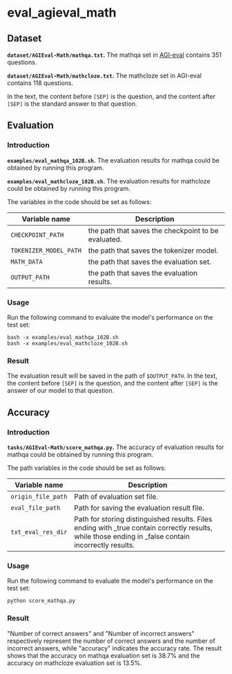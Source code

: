 # eval_agieval_math

## Dataset
**`dataset/AGIEval-Math/mathqa.txt`.** The mathqa set in [AGI-eval](https://github.com/ruixiangcui/AGIEval) contains 351 questions.

**`dataset/AGIEval-Math/mathcloze.txt`.** The mathcloze set in AGI-eval contains 118 questions.

In the text, the content before `[SEP]` is the question, and the content after `[SEP]` is the standard answer to that question.

## Evaluation

### Introduction
**`examples/eval_mathqa_102B.sh`.** The evaluation results for mathqa could be obtained by running this program. 

**`examples/eval_mathcloze_102B.sh`.** The evaluation results for mathcloze could be obtained by running this program. 

The variables in the code should be set as follows: 

| Variable name               | Description          |
| ------------------- | --------------------------------------------- |
| `CHECKPOINT_PATH`    | the path that saves the checkpoint to be evaluated.                  |
| `TOKENIZER_MODEL_PATH`    | the path that saves the tokenizer model.                  |
| `MATH_DATA`    | the path that saves the evaluation set.                  |
| `OUTPUT_PATH`    | the path that saves the evaluation results.                  |

### Usage

Run the following command to evaluate the model's performance on the test set:
```
bash -x examples/eval_mathqa_102B.sh
bash -x examples/eval_mathcloze_102B.sh
```
### Result
The evaluation result will be saved in the path of `$OUTPUT_PATH`. In the text, the content before `[SEP]` is the question, and the content after `[SEP]` is the answer of our model to that question.

## Accuracy
### Introduction
**`tasks/AGIEval-Math/score_mathqa.py`.** The accuracy of evaluation results for mathqa could be obtained by running this program.

The path variables in the code should be set as follows: 

| Variable name               | Description          |
| ------------------- | --------------------------------------------- |
| `origin_file_path`  | Path of evaluation set file.             |
| `eval_file_path`    | Path for saving the evaluation result file.        |
| `txt_eval_res_dir`  | Path for storing distinguished results. Files ending with _true contain correctly results, while those ending in _false contain incorrectly results. |

### Usage
Run the following command to evaluate the model's performance on the test set: 
```
python score_mathqa.py
```
### Result
"Number of correct answers" and "Number of incorrect answers" respectively represent the number of correct answers and the number of incorrect answers, while "accuracy" indicates the accuracy rate. The result shows that the accuracy on mathqa evaluation set is 38.7% and the accuracy on mathcloze evaluation set is 13.5%.
